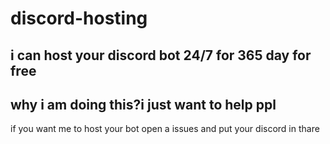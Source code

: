 # discord-hosting
i can host your discord bot 24/7 for 365 day
for free
--------------------------------------------------
why i am doing this?i just want to help ppl 
--------------------------------------------------
if you want me to host your bot open a issues and put your discord in thare
